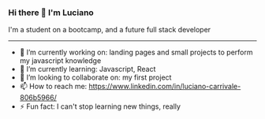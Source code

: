 ### Hi there 👋 I'm Luciano

I'm a student on a bootcamp, and a future full stack developer
___


- 🔭 I’m currently working on: landing pages and small projects to perform my javascript knowledge
- 🌱 I’m currently learning: Javascript, React
- 👯 I’m looking to collaborate on: my first project
- 📫 How to reach me: https://www.linkedin.com/in/luciano-carrivale-806b5966/
- ⚡ Fun fact: I can't stop learning new things, really

<!--
**luciano-mc/luciano-mc** is a ✨ _special_ ✨ repository because its `README.md` (this file) appears on your GitHub profile.

Here are some ideas to get you started:

- 🔭 I’m currently working on ...
- 🌱 I’m currently learning ...
- 👯 I’m looking to collaborate on ...
- 🤔 I’m looking for help with ...
- 💬 Ask me about ...
- 📫 How to reach me: ...
- 😄 Pronouns: ...
- ⚡ Fun fact: ...
-->
